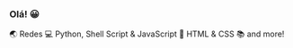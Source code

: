 ### Olá! 😀

<!--
**jardsonbaia/jardsonbaia** is a ✨ _special_ ✨ repository because its `README.md` (this file) appears on your GitHub profile.
-->

🌏 Redes
💻 Python, Shell Script & JavaScript
🚩 HTML & CSS
📚 and more!

